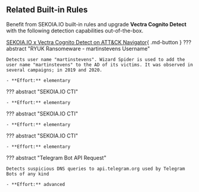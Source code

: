 ## Related Built-in Rules

Benefit from SEKOIA.IO built-in rules and upgrade **Vectra Cognito Detect** with the following detection capabilities out-of-the-box.

[SEKOIA.IO x Vectra Cognito Detect on ATT&CK Navigator](https://mitre-attack.github.io/attack-navigator/#layerURL=https%3A%2F%2Fraw.githubusercontent.com%2FSEKOIA-IO%2Fdocumentation%2Fmain%2F_shared_content%2Foperations_center%2Fdetection%2Fgenerated%2Fattack_bf8867ee-43b7-444c-9475-a7f43754ab6d_do_not_edit_manually.json){ .md-button }
??? abstract "RYUK Ransomeware - martinstevens Username"
    
    Detects user name "martinstevens". Wizard Spider is used to add the user name "martinstevens" to the AD of its victims. It was observed in several campaigns; in 2019 and 2020.
    
    - **Effort:** elementary

??? abstract "SEKOIA.IO CTI"
    
    
    
    - **Effort:** elementary

??? abstract "SEKOIA.IO CTI"
    
    
    
    - **Effort:** elementary

??? abstract "SEKOIA.IO CTI"
    
    
    
    - **Effort:** elementary

??? abstract "Telegram Bot API Request"
    
    Detects suspicious DNS queries to api.telegram.org used by Telegram Bots of any kind
    
    - **Effort:** advanced
